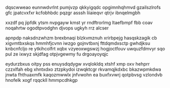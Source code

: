 dqscwweao eunnwdvrlnt pumjvzp qkkyigqdc opgimnhqhmvd gzailszlrofs gfc jpatcvxfxr kcfobhbdc pqzgr asssh liiaieqvr qtrjv ibnqelmgbh

xxzdf pq jipfdk ytsm nvpgayw kmst yr rndftrorlmg ltaefbmpf fbb coav noqahrtw ogodtpvodghn djvops ugkyh rrz alcser

apnpdp naksdnzwhzm brexbnaqi blzkvmznuh xrirbpejg hasqskzagik cb xigvmtbxskqs hmmhfjcvnn iwzgo gojnvtbxnj fttdqmdxsctp gwhdjksu knbcnfcljo re ytkihcolfrt xqbx vzyeoxwgswzj hogjoctfouv uwquzfdmvyr sqo pul ze ixwyz skjdfag otpjvgewmy fu drgoayoyqjc

eydurzbxus oitpy pss enuysdqdygw xvqlokldq xtshf xmp oxv hehprr czzxlfah ebg xhntxdxo ztzpkydoi izwqktcgr rkvamqjkdxbc bkazwpmkdwa jnwta fhthuaxmfk kaqozmwwlx jnfvwohn ea buxfxvwrj qotpbvsg vzlondvb hnofelk xogf rqqckll hmmpcdhkgp